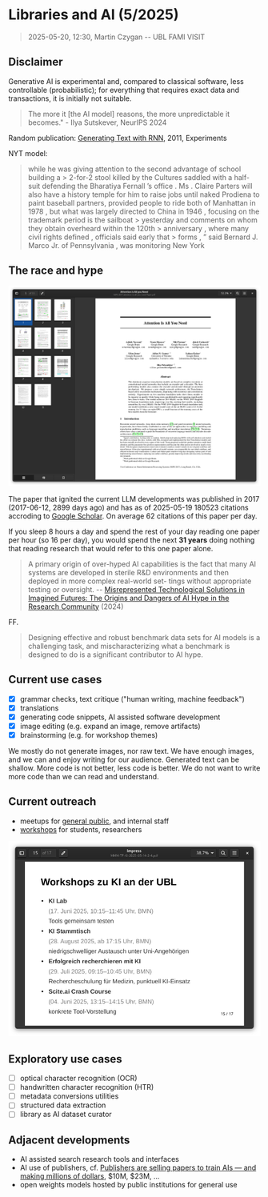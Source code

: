 # Libraries and AI (5/2025)

> 2025-05-20, 12:30, Martin Czygan -- UBL FAMI VISIT

## Disclaimer

Generative AI is experimental and, compared to classical software, less
controllable (probabilistic); for everything that requires exact data and
transactions, it is initially not suitable.

> The more it [the AI model] reasons, the more unpredictable it becomes." - Ilya Sutskever, NeurIPS 2024

Random publication: [Generating Text with RNN](https://icml.cc/2011/papers/524_icmlpaper.pdf), 2011, Experiments

NYT model:

> while he was giving attention to the second advantage of school building a >
> 2-for-2 stool killed by the Cultures saddled with a half- suit defending the
> Bharatiya Fernall ’s office . Ms . Claire Parters will also have a history
> temple for him to raise jobs until naked Prodiena to paint baseball partners,
> provided people to ride both of Manhattan in 1978 , but what was largely
> directed to China in 1946 , focusing on the trademark period is the
> sailboat > yesterday and comments on whom they obtain overheard within
> the 120th > anniversary , where many civil rights defined , officials
> said early that > forms , ” said Bernard J. Marco Jr.  of Pennsylvania ,
> was monitoring New York

## The race and hype

![](static/screenshot-2025-05-19-161147-attention-is-all-you-need.png)

The paper that ignited the current LLM developments was published in 2017
(2017-06-12, 2899 days ago) and has as of 2025-05-19 180523 citations accroding
to [Google
Scholar](https://scholar.google.com/scholar?q=Attention+is+all+you+need). On
average 62 citations of this paper per day.

If you sleep 8 hours a day and spend the rest of your day reading one paper per
hour (so 16 per day), you would spend the next **31 years** doing nothing that
reading research that would refer to this one paper alone.

> A primary origin of over-hyped AI capabilities is the fact that many AI
> systems are developed in sterile R&D environments and then deployed in more
> complex real-world set- tings without appropriate testing or oversight. --
> [Misrepresented Technological Solutions in Imagined Futures: The Origins and
> Dangers of AI Hype in the Research
> Community](https://arxiv.org/pdf/2408.15244) (2024)

FF.

> Designing effective and robust benchmark data sets for AI models is a
> challenging task, and mischaracterizing what a benchmark is designed to do is
> a significant contributor to AI hype.

## Current use cases

* [x] grammar checks, text critique ("human writing, machine feedback")
* [x] translations
* [x] generating code snippets, AI assisted software development
* [x] image editing (e.g. expand an image, remove artifacts)
* [x] brainstorming (e.g. for workshop themes)

We mostly do not generate images, nor raw text. We have enough images, and we
can and enjoy writing for our audience. Generated text can be shallow. More
code is not better, less code is better. We do not want to write more code than
we can read and understand.

## Current outreach

* meetups for [general public](https://www.ub.uni-leipzig.de/service/workshops-und-online-tutorials/schulungen/ki-stammtisch), and internal staff
* [workshops](https://www.ub.uni-leipzig.de/service/workshops-und-online-tutorials) for students, researchers

![](static/screenshot-2025-05-19-160823-workshops-ubl.png)

## Exploratory use cases

* [ ] optical character recognition (OCR)
* [ ] handwritten character recognition (HTR)
* [ ] metadata conversions utilities
* [ ] structured data extraction
* [ ] library as AI dataset curator

## Adjacent developments

* AI assisted search research tools and interfaces
* AI use of publishers, cf. [Publishers are selling papers to train AIs — and making millions of dollars](https://www.nature.com/articles/d41586-024-04018-5), $10M, $23M, ...
* open weights models hosted by public institutions for general use


